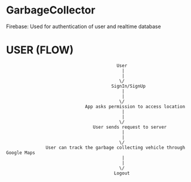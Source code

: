# GarbageCollector
Firebase: Used for authentication of user and realtime database
# USER (FLOW)
                                              User
                                                |
                                                |
                                               \/
                                            SignIn/SignUp
                                                |
                                                |
                                               \/
                                  App asks permission to access location
                                                |
                                                |
                                               \/
                                     User sends request to server
                                                |
                                                |
                                               \/
                   User can track the garbage collecting vehicle through Google Maps
                                                |
                                                |
                                               \/
                                             Logout
